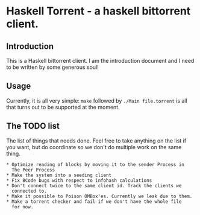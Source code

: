 Haskell Torrent - a haskell bittorrent client.
==========

Introduction
----------

This is a Haskell bittorrent client. I am the introduction document
and I need to be written by some generous soul!

Usage
-----------------

Currently, it is all very simple: `make` followed by `./Main
file.torrent` is all that turns out to be supported at the moment.

The TODO list
-----------------

The list of things that needs done. Feel free to take anything on the
list if you want, but do coordinate so we don't do multiple work on
the same thing.

    * Optimize reading of blocks by moving it to the sender Process in
      The Peer Process
    * Make the system into a seeding client
    * Fix BCode bugs with respect to infohash calculations
    * Don't connect twice to the same client id. Track the clients we
      connected to.
    * Make it possible to Poison OMBox'es. Currently we leak due to them.
    * Make a torrent checker and fail if we don't have the whole file
      for now.
